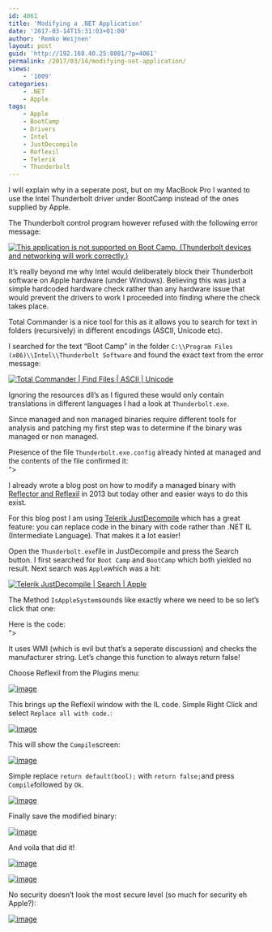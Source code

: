 ```yaml
---
id: 4061
title: 'Modifying a .NET Application'
date: '2017-03-14T15:31:03+01:00'
author: 'Remko Weijnen'
layout: post
guid: 'http://192.168.40.25:8081/?p=4061'
permalink: /2017/03/14/modifying-net-application/
views:
    - '1009'
categories:
    - .NET
    - Apple
tags:
    - Apple
    - BootCamp
    - Drivers
    - Intel
    - JustDecompile
    - Reflexil
    - Telerik
    - Thunderbolt
---
```


I will explain why in a seperate post, but on my MacBook Pro I wanted to use the Intel Thunderbolt driver under BootCamp instead of the ones supplied by Apple.

The Thunderbolt control program however refused with the following error message:

[![This application is not supported on Boot Camp. (Thunderbolt devices and networking will work correctly.)](http://192.168.40.25:8081/wp-content/uploads/2017/03/image_thumb-5.png "Application Cannot Run")](http://192.168.40.25:8081/wp-content/uploads/2017/03/image-5.png)

It’s really beyond me why Intel would deliberately block their Thunderbolt software on Apple hardware (under Windows). Believing this was just a simple hardcoded hardware check rather than any hardware issue that would prevent the drivers to work I proceeded into finding where the check takes place.

Total Commander is a nice tool for this as it allows you to search for text in folders (recursively) in different encodings (ASCII, Unicode etc).

I searched for the text “Boot Camp” in the folder `C:\\Program Files (x86)\\Intel\\Thunderbolt Software` and found the exact text from the error message:

[![Total Commander | Find Files | ASCII | Unicode](http://192.168.40.25:8081/wp-content/uploads/2017/03/image_thumb-6.png "Find Files")](http://192.168.40.25:8081/wp-content/uploads/2017/03/image-6.png)

Ignoring the resources dll’s as I figured these would only contain translations in different languages I had a look at `Thunderbolt.exe`.

Since managed and non managed binaries require different tools for analysis and patching my first step was to determine if the binary was managed or non managed.

Presence of the file `Thunderbolt.exe.config` already hinted at managed and the contents of the file confirmed it:  
“&gt;

I already wrote a blog post on how to modify a managed binary with [Reflector and Reflexil](http://192.168.40.25:8081/2013/05/30/redirect-registry-by-modifying-net-executable/) in 2013 but today other and easier ways to do this exist.

For this blog post I am using [Telerik JustDecompile](http://www.telerik.com/products/decompiler.aspx) which has a great feature: you can replace code in the binary with code rather than .NET IL (Intermediate Language). That makes it a lot easier!

Open the `Thunderbolt.exe`file in JustDecompile and press the Search button. I first searched for `Boot Camp` and `BootCamp` which both yielded no result. Next search was `Apple`which was a hit:

[![Telerik JustDecompile | Search | Apple](http://192.168.40.25:8081/wp-content/uploads/2017/03/image_thumb-7.png "Search")](http://192.168.40.25:8081/wp-content/uploads/2017/03/image-7.png)

The Method `IsAppleSystem`sounds like exactly where we need to be so let’s click that one:

Here is the code:  
“&gt;

It uses WMI (which is evil but that’s a seperate discussion) and checks the manufacturer string. Let’s change this function to always return false!

Choose Reflexil from the Plugins menu:

[![image](http://192.168.40.25:8081/wp-content/uploads/2017/03/image_thumb-8.png "image")](http://192.168.40.25:8081/wp-content/uploads/2017/03/image-8.png)

This brings up the Reflexil window with the IL code. Simple Right Click and select `Replace all with code.`:

[![image](http://192.168.40.25:8081/wp-content/uploads/2017/03/image_thumb-9.png "image")](http://192.168.40.25:8081/wp-content/uploads/2017/03/image-9.png)

This will show the `Compile`screen:

[![image](http://192.168.40.25:8081/wp-content/uploads/2017/03/image_thumb-10.png "image")](http://192.168.40.25:8081/wp-content/uploads/2017/03/image-10.png)

Simple replace `return default(bool);` with `return false;`and press `Compile`followed by `Ok`.

[![image](http://192.168.40.25:8081/wp-content/uploads/2017/03/image_thumb-11.png "image")](http://192.168.40.25:8081/wp-content/uploads/2017/03/image-11.png)

Finally save the modified binary:

[![image](http://192.168.40.25:8081/wp-content/uploads/2017/03/image_thumb-12.png "image")](http://192.168.40.25:8081/wp-content/uploads/2017/03/image-12.png)

And voila that did it!

[![image](http://192.168.40.25:8081/wp-content/uploads/2017/03/image_thumb-13.png "image")](http://192.168.40.25:8081/wp-content/uploads/2017/03/image-13.png)

[![image](http://192.168.40.25:8081/wp-content/uploads/2017/03/image_thumb-14.png "image")](http://192.168.40.25:8081/wp-content/uploads/2017/03/image-14.png)

No security doesn’t look the most secure level (so much for security eh Apple?):

[![image](http://192.168.40.25:8081/wp-content/uploads/2017/03/image_thumb-15.png "image")](http://192.168.40.25:8081/wp-content/uploads/2017/03/image-15.png)